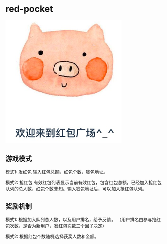 # red-pocket
![Image description](https://github.com/monoidz/red-pocket/blob/master/logo.png)
## 游戏模式

模式1: 发红包
输入红包总额，红包个数，钱包地址。

模式2: 抢红包
有效红包列表显示当前有效红包，包含红包总额，已经加入抢红包队列的总人数，红包个数未知。输入钱包地址后，可以加入抢红包队列。

## 奖励机制
模式1: 根据加入队列总人数，以及用户排名，给予反馈。
（用户排名由参与抢红包次数，是否为新用户，发红包次数三个因子决定）

模式2: 根据红包个数随机选择获奖人数和金额。

